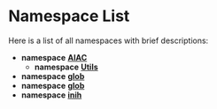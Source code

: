 
# Namespace List

Here is a list of all namespaces with brief descriptions:


* **namespace** [**AIAC**](namespaceAIAC.md)     
    * **namespace** [**Utils**](namespaceAIAC_1_1Utils.md)     
* **namespace** [**glob**](namespaceglob.md)     
* **namespace** [**glob**](namespaceglob_1_1_0d100.md) 
* **namespace** [**inih**](namespaceinih.md)     

